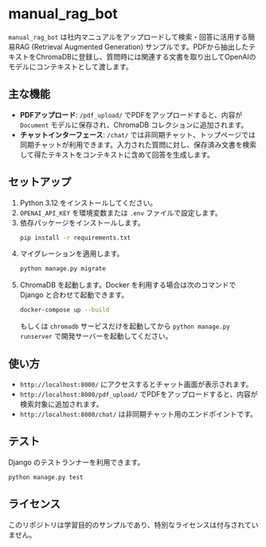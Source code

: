 # manual_rag_bot

`manual_rag_bot` は社内マニュアルをアップロードして検索・回答に活用する簡易RAG (Retrieval Augmented Generation) サンプルです。PDFから抽出したテキストをChromaDBに登録し、質問時には関連する文書を取り出してOpenAIのモデルにコンテキストとして渡します。

## 主な機能

- **PDFアップロード**: `/pdf_upload/` でPDFをアップロードすると、内容が `Document` モデルに保存され、ChromaDB コレクションに追加されます。
- **チャットインターフェース**: `/chat/` では非同期チャット、トップページでは同期チャットが利用できます。入力された質問に対し、保存済み文書を検索して得たテキストをコンテキストに含めて回答を生成します。

## セットアップ

1. Python 3.12 をインストールしてください。
2. `OPENAI_API_KEY` を環境変数または `.env` ファイルで設定します。
3. 依存パッケージをインストールします。
   ```bash
   pip install -r requirements.txt
   ```
4. マイグレーションを適用します。
   ```bash
   python manage.py migrate
   ```
5. ChromaDB を起動します。Docker を利用する場合は次のコマンドで Django と合わせて起動できます。
   ```bash
   docker-compose up --build
   ```
   もしくは `chromadb` サービスだけを起動してから `python manage.py runserver` で開発サーバーを起動してください。

## 使い方

- `http://localhost:8000/` にアクセスするとチャット画面が表示されます。
- `http://localhost:8000/pdf_upload/` でPDFをアップロードすると、内容が検索対象に追加されます。
- `http://localhost:8000/chat/` は非同期チャット用のエンドポイントです。

## テスト

Django のテストランナーを利用できます。
```bash
python manage.py test
```

## ライセンス

このリポジトリは学習目的のサンプルであり、特別なライセンスは付与されていません。
